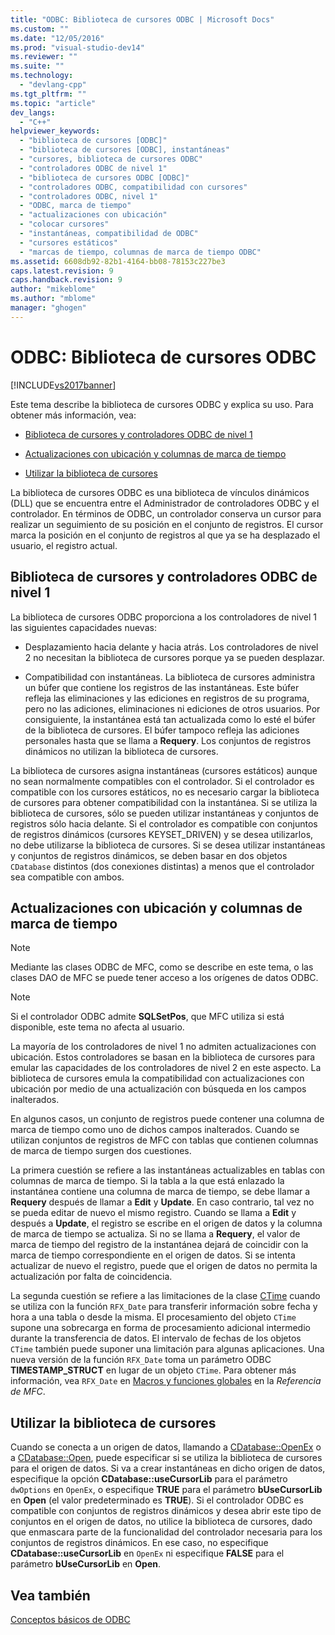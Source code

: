 ```yaml
---
title: "ODBC: Biblioteca de cursores ODBC | Microsoft Docs"
ms.custom: ""
ms.date: "12/05/2016"
ms.prod: "visual-studio-dev14"
ms.reviewer: ""
ms.suite: ""
ms.technology: 
  - "devlang-cpp"
ms.tgt_pltfrm: ""
ms.topic: "article"
dev_langs: 
  - "C++"
helpviewer_keywords: 
  - "biblioteca de cursores [ODBC]"
  - "biblioteca de cursores [ODBC], instantáneas"
  - "cursores, biblioteca de cursores ODBC"
  - "controladores ODBC de nivel 1"
  - "biblioteca de cursores ODBC [ODBC]"
  - "controladores ODBC, compatibilidad con cursores"
  - "controladores ODBC, nivel 1"
  - "ODBC, marca de tiempo"
  - "actualizaciones con ubicación"
  - "colocar cursores"
  - "instantáneas, compatibilidad de ODBC"
  - "cursores estáticos"
  - "marcas de tiempo, columnas de marca de tiempo ODBC"
ms.assetid: 6608db92-82b1-4164-bb08-78153c227be3
caps.latest.revision: 9
caps.handback.revision: 9
author: "mikeblome"
ms.author: "mblome"
manager: "ghogen"
---
```

# ODBC: Biblioteca de cursores ODBC
[!INCLUDE[vs2017banner](../../assembler/inline/includes/vs2017banner.md)]

Este tema describe la biblioteca de cursores ODBC y explica su uso.  Para obtener más información, vea:  
  
-   [Biblioteca de cursores y controladores ODBC de nivel 1](#_core_the_cursor_library_and_level_1_odbc_drivers)  
  
-   [Actualizaciones con ubicación y columnas de marca de tiempo](#_core_positioned_updates_and_timestamp_columns)  
  
-   [Utilizar la biblioteca de cursores](#_core_using_the_cursor_library)  
  
 La biblioteca de cursores ODBC es una biblioteca de vínculos dinámicos \(DLL\) que se encuentra entre el Administrador de controladores ODBC y el controlador.  En términos de ODBC, un controlador conserva un cursor para realizar un seguimiento de su posición en el conjunto de registros.  El cursor marca la posición en el conjunto de registros al que ya se ha desplazado el usuario, el registro actual.  
  
##  <a name="_core_the_cursor_library_and_level_1_odbc_drivers"></a> Biblioteca de cursores y controladores ODBC de nivel 1  
 La biblioteca de cursores ODBC proporciona a los controladores de nivel 1 las siguientes capacidades nuevas:  
  
-   Desplazamiento hacia delante y hacia atrás.  Los controladores de nivel 2 no necesitan la biblioteca de cursores porque ya se pueden desplazar.  
  
-   Compatibilidad con instantáneas.  La biblioteca de cursores administra un búfer que contiene los registros de las instantáneas.  Este búfer refleja las eliminaciones y las ediciones en registros de su programa, pero no las adiciones, eliminaciones ni ediciones de otros usuarios.  Por consiguiente, la instantánea está tan actualizada como lo esté el búfer de la biblioteca de cursores.  El búfer tampoco refleja las adiciones personales hasta que se llama a **Requery**.  Los conjuntos de registros dinámicos no utilizan la biblioteca de cursores.  
  
 La biblioteca de cursores asigna instantáneas \(cursores estáticos\) aunque no sean normalmente compatibles con el controlador.  Si el controlador es compatible con los cursores estáticos, no es necesario cargar la biblioteca de cursores para obtener compatibilidad con la instantánea.  Si se utiliza la biblioteca de cursores, sólo se pueden utilizar instantáneas y conjuntos de registros sólo hacia delante.  Si el controlador es compatible con conjuntos de registros dinámicos \(cursores KEYSET\_DRIVEN\) y se desea utilizarlos, no debe utilizarse la biblioteca de cursores.  Si se desea utilizar instantáneas y conjuntos de registros dinámicos, se deben basar en dos objetos `CDatabase` distintos \(dos conexiones distintas\) a menos que el controlador sea compatible con ambos.  
  
##  <a name="_core_positioned_updates_and_timestamp_columns"></a> Actualizaciones con ubicación y columnas de marca de tiempo  
  
> [!NOTE]
>  Mediante las clases ODBC de MFC, como se describe en este tema, o las clases DAO de MFC se puede tener acceso a los orígenes de datos ODBC.  
  
> [!NOTE]
>  Si el controlador ODBC admite **SQLSetPos**, que MFC utiliza si está disponible, este tema no afecta al usuario.  
  
 La mayoría de los controladores de nivel 1 no admiten actualizaciones con ubicación.  Estos controladores se basan en la biblioteca de cursores para emular las capacidades de los controladores de nivel 2 en este aspecto.  La biblioteca de cursores emula la compatibilidad con actualizaciones con ubicación por medio de una actualización con búsqueda en los campos inalterados.  
  
 En algunos casos, un conjunto de registros puede contener una columna de marca de tiempo como uno de dichos campos inalterados.  Cuando se utilizan conjuntos de registros de MFC con tablas que contienen columnas de marca de tiempo surgen dos cuestiones.  
  
 La primera cuestión se refiere a las instantáneas actualizables en tablas con columnas de marca de tiempo.  Si la tabla a la que está enlazado la instantánea contiene una columna de marca de tiempo, se debe llamar a **Requery** después de llamar a **Edit** y **Update**.  En caso contrario, tal vez no se pueda editar de nuevo el mismo registro.  Cuando se llama a **Edit** y después a **Update**, el registro se escribe en el origen de datos y la columna de marca de tiempo se actualiza.  Si no se llama a **Requery**, el valor de marca de tiempo del registro de la instantánea dejará de coincidir con la marca de tiempo correspondiente en el origen de datos.  Si se intenta actualizar de nuevo el registro, puede que el origen de datos no permita la actualización por falta de coincidencia.  
  
 La segunda cuestión se refiere a las limitaciones de la clase [CTime](../../atl-mfc-shared/reference/ctime-class.md) cuando se utiliza con la función `RFX_Date` para transferir información sobre fecha y hora a una tabla o desde la misma.  El procesamiento del objeto `CTime` supone una sobrecarga en forma de procesamiento adicional intermedio durante la transferencia de datos.  El intervalo de fechas de los objetos `CTime` también puede suponer una limitación para algunas aplicaciones.  Una nueva versión de la función `RFX_Date` toma un parámetro ODBC **TIMESTAMP\_STRUCT** en lugar de un objeto `CTime`.  Para obtener más información, vea `RFX_Date` en [Macros y funciones globales](../Topic/Macros,%20Global%20Functions,%20and%20Global%20Variables.md) en la *Referencia de MFC*.  
  
##  <a name="_core_using_the_cursor_library"></a> Utilizar la biblioteca de cursores  
 Cuando se conecta a un origen de datos, llamando a [CDatabase::OpenEx](../Topic/CDatabase::OpenEx.md) o a [CDatabase::Open](../Topic/CDatabase::Open.md), puede especificar si se utiliza la biblioteca de cursores para el origen de datos.  Si va a crear instantáneas en dicho origen de datos, especifique la opción **CDatabase::useCursorLib** para el parámetro `dwOptions` en `OpenEx`, o especifique **TRUE** para el parámetro **bUseCursorLib** en **Open** \(el valor predeterminado es **TRUE**\).  Si el controlador ODBC es compatible con conjuntos de registros dinámicos y desea abrir este tipo de conjuntos en el origen de datos, no utilice la biblioteca de cursores, dado que enmascara parte de la funcionalidad del controlador necesaria para los conjuntos de registros dinámicos.  En ese caso, no especifique **CDatabase::useCursorLib** en `OpenEx` ni especifique **FALSE** para el parámetro **bUseCursorLib** en **Open**.  
  
## Vea también  
 [Conceptos básicos de ODBC](../../data/odbc/odbc-basics.md)